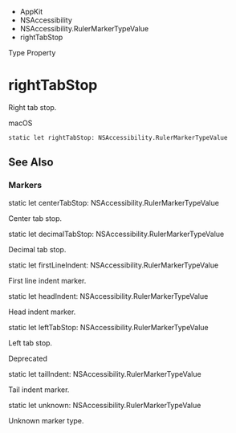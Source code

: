 

- AppKit
- NSAccessibility
- NSAccessibility.RulerMarkerTypeValue
-  rightTabStop 

Type Property

# rightTabStop

Right tab stop.

macOS

``` source
static let rightTabStop: NSAccessibility.RulerMarkerTypeValue
```

## See Also

### Markers

static let centerTabStop: NSAccessibility.RulerMarkerTypeValue

Center tab stop.

static let decimalTabStop: NSAccessibility.RulerMarkerTypeValue

Decimal tab stop.

static let firstLineIndent: NSAccessibility.RulerMarkerTypeValue

First line indent marker.

static let headIndent: NSAccessibility.RulerMarkerTypeValue

Head indent marker.

static let leftTabStop: NSAccessibility.RulerMarkerTypeValue

Left tab stop.

Deprecated

static let tailIndent: NSAccessibility.RulerMarkerTypeValue

Tail indent marker.

static let unknown: NSAccessibility.RulerMarkerTypeValue

Unknown marker type.

